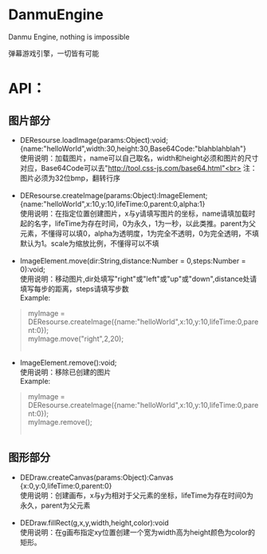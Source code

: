 # DanmuEngine
Danmu Engine, nothing is impossible

弹幕游戏引擎，一切皆有可能

# API：
图片部分
-----------------
* DEResourse.loadImage(params:Object):void;<br>
 {name:"helloWorld",width:30,height:30,Base64Code:"blahblahblah"}<br>
 使用说明：加载图片，name可以自己取名，width和height必须和图片的尺寸对应，Base64Code可以去"http://tool.css-js.com/base64.html"<br>
 注：图片必须为32位bmp，翻转行序<br><br>
* DEResourse.createImage(params:Object):ImageElement;<br>
 {name:"helloWorld",x:10,y:10,lifeTime:0,parent:0,alpha:1}<br>
 使用说明：在指定位置创建图片，x与y请填写图片的坐标，name请填加载时起的名字，lifeTime为存在时间，0为永久，1为一秒，以此类推。parent为父元素，不懂得可以填0，alpha为透明度，1为完全不透明，0为完全透明，不填默认为1。scale为缩放比例，不懂得可以不填<br><br>
* ImageElement.move(dir:String,distance:Number = 0,steps:Number = 0):void;<br>
 使用说明：移动图片,dir处填写"right"或"left"或"up"或"down",distance处请填写每步的距离，steps请填写步数<br>
 Example:<br>
> myImage = DEResourse.createImage({name:"helloWorld",x:10,y:10,lifeTime:0,parent:0});<br>
> myImage.move("right",2,20);<br><br>
* ImageElement.remove():void;<br>
 使用说明：移除已创建的图片<br>
 Example:<br>
> myImage = DEResourse.createImage({name:"helloWorld",x:10,y:10,lifeTime:0,parent:0});<br>
> myImage.remove();<br><br>

图形部分
-------------------
* DEDraw.createCanvas(params:Object):Canvas<br>
 {x:0,y:0,lifeTime:0,parent:0}<br>
 使用说明：创建画布，x与y为相对于父元素的坐标，lifeTime为存在时间0为永久，parent为父元素<br><br>
* DEDraw.fillRect(g,x,y,width,height,color):void<br>
 使用说明：在g画布指定xy位置创建一个宽为width高为height颜色为color的矩形。<br><br>
